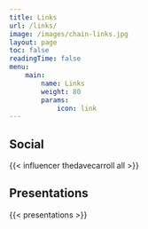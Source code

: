```yaml
---
title: Links
url: /links/
image: /images/chain-links.jpg
layout: page
toc: false
readingTime: false
menu: 
    main:
        name: Links
        weight: 80
        params:
            icon: link
---
```


## Social

{{< influencer thedavecarroll all >}}

## Presentations

{{< presentations >}}
